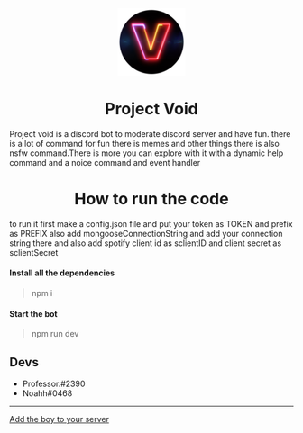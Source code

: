 ﻿<p align="center">
<img src="./static/icon.png" style="height: 120px"/>
</p>

<h1 align="center">Project Void</h1>
<p align="">Project void is a discord bot to moderate discord server and have fun. there is a lot of command for fun there is memes and other things there is also nsfw command.There is more you can explore with it with a dynamic help command and a noice command and event handler</p>

<h1 align="center">How to run the code</h1>
<p>to run it first make a config.json file and put your token as TOKEN and prefix as PREFIX also add mongooseConnectionString and add your connection string there and also add spotify client id as sclientID and client secret as sclientSecret</p>

#### Install all the dependencies

>npm i
#### Start the bot

> npm run dev

## Devs
<ul>
<li>Professor.#2390</li>
 <li>Noahh#0468</li>
</ul>

<hr/>
<a href="https://discord.com/api/oauth2/authorize?client_id=881214410742448179&permissions=8&scope=bot%20applications.commands">Add the boy to your server</a>
